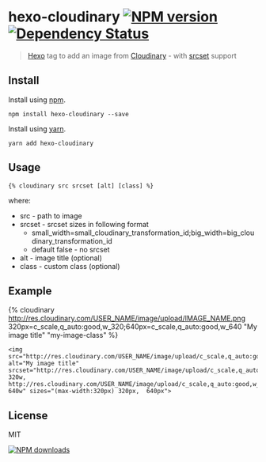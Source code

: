 hexo-cloudinary [![NPM version][npm-image]][npm-url] [![Dependency Status][depstat-image]][depstat-url]
================

> [Hexo] tag to add an image from [Cloudinary] - with [srcset] support

## Install

Install using [npm][npm-url].

```
npm install hexo-cloudinary --save
```

Install using [yarn][yarn-url].

```
yarn add hexo-cloudinary
```

## Usage

```
{% cloudinary src srcset [alt] [class] %}
```

where:
- src - path to image
- srcset - srcset sizes in following format
  - small_width=small_cloudinary_transformation_id;big_width=big_cloudinary_transformation_id
  - default false - no srcset
- alt - image title (optional)
- class - custom class (optional)

## Example

{% cloudinary http://res.cloudinary.com/USER_NAME/image/upload/IMAGE_NAME.png 320px=c_scale,q_auto:good,w_320;640px=c_scale,q_auto:good,w_640 "My image title" "my-image-class" %}

```
<img src="http://res.cloudinary.com/USER_NAME/image/upload/c_scale,q_auto:good,w_640/IMAGE_NAME.png" alt="My image title" srcset="http://res.cloudinary.com/USER_NAME/image/upload/c_scale,q_auto:good,w_320/IMAGE_NAME.png 320w, http://res.cloudinary.com/USER_NAME/image/upload/c_scale,q_auto:good,w_640/IMAGE_NAME.png 640w" sizes="(max-width:320px) 320px,  640px">
```

## License
MIT

[![NPM downloads][npm-downloads]][npm-url]

[homepage]: https://github.com/maliMirkec/hexo-cloudinary
[hexo-cloudinary-link]: https://github.com/maliMirkec/hexo-cloudinary

[srcset]: https://developer.mozilla.org/en-US/docs/Learn/HTML/Multimedia_and_embedding/Responsive_images

[npm-url]: https://npmjs.org/package/hexo-cloudinary
[npm-image]: http://img.shields.io/npm/v/hexo-cloudinary.svg?style=flat
[npm-downloads]: http://img.shields.io/npm/dm/hexo-cloudinary.svg?style=flat

[yarn-url]: https://yarnpkg.com/en/package/hexo-cloudinary

[depstat-url]: https://gemnasium.com/maliMirkec/hexo-cloudinary
[depstat-image]: http://img.shields.io/gemnasium/maliMirkec/hexo-∏cloudinary.svg?style=flat

[Hexo]: http://hexo.io/
[Cloudinary]: http://cloudinary.com/
